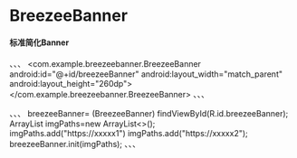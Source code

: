 # BreezeeBanner
#### 标准简化Banner
、、、
    <com.example.breezeebanner.BreezeeBanner
        android:id="@+id/breezeeBanner"
        android:layout_width="match_parent"
        android:layout_height="260dp"></com.example.breezeebanner.BreezeeBanner>
、、、

、、、
breezeeBanner= (BreezeeBanner) findViewById(R.id.breezeeBanner);
ArrayList<Object> imgPaths=new ArrayList<>();    
imgPaths.add("https://xxxxx1")
imgPaths.add("https://xxxxx2");
breezeeBanner.init(imgPaths);
、、、
